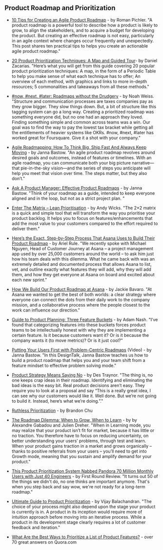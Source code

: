 ## Product Roadmap and Prioritization

- [10 Tips for Creating an Agile Product Roadmap](https://medium.com/@romanpichler/10-tips-for-creating-an-agile-product-roadmap-515637c8081b#.y413bsegz) - by Roman Pichler. "A product roadmap is a powerful tool to describe how a product is likely to grow, to align the stakeholders, and to acquire a budget for developing the product. But creating an effective roadmap is not easy, particularly in an agile context where changes occur frequently and unexpectedly. This post shares ten practical tips to helps you create an actionable agile product roadmap."

- [20 Product Prioritization Techniques: A Map and Guided Tour](https://foldingburritos.com/product-prioritization-techniques/)- by Daniel Zacarias. "Here’s what you will get from this guide covering 20 popular product prioritization techniques: A map, in the form of a Periodic Table to help you make sense of what each technique has to offer; An overview of each method, with graphics and links to more in-depth resources; 5 commonalities and takeaways from all these methods."

- [#now, #next, #later: Roadmaps without the Drudgery](https://medium.com/@noah_weiss/now-next-later-roadmaps-without-the-drudgery-1cfe65656645) - by Noah Weiss. "Structure and communication processes are taxes companies pay as they grow bigger. They slow things down. But, a bit of structure like this tagging system can go a long way. Creating a prioritized roadmap was something everyone did, but no one had an approach they loved. Finding something simple and common across teams was a win.
Our goal was to find the way to pay the lowest tax bracket while getting all the entitlements of heavier systems like OKRs. #now, #next, #later has worked great for Foursquare. Give it a shot with your company."

- [Agile Roadmapping: How To Think Big, Ship Fast And Always Keep Moving](https://blog.trello.com/agile-roadmapping-how-to-think-big-ship-fast) - by Janna Bastow. "An agile product roadmap revolves around desired goals and outcomes, instead of features or timelines. With an agile roadmap, you can communicate both your big picture narrative—that pie-in-the-sky vision—and the series of steps you anticipate will help you meet that vision over time. The steps matter, but they also don’t."

- [Ask A Product Manager: Effective Product Roadmaps](https://www.mindtheproduct.com/2013/06/ask-a-product-manager-effective-product-roadmaps/) - by Janna Bastow. "Think of your roadmap as a guide, intended to keep everyone aligned and in the loop, but not as a strict project plan. "

- [Enter The Matrix – Lean Prioritisation](https://www.mindtheproduct.com/2017/07/enter-matrix-lean-prioritisation/) - by Andy Wicks. "The 2×2 matrix is a quick and simple tool that will transform the way you prioritise your product backlog. It helps you to focus on features/enhancements that add the most value to your customers compared to the effort required to deliver them."

- [Here’s the Exact, Step-by-Step Process That Asana Uses to Build Their Product Roadmap](https://www.codementor.io/blog/how-to-build-a-product-roadmap-the-asana-way-2kvo8z70dm) - by Ariel Rule. "We recently spoke with Michael Nguyen, Head of Customer Journey at Asana – a project management app used by over 25,000 customers around the world – to ask him just how his team deals with this dilemma. What he came back with was an extremely detailed and documented process that allows Asana to list, vet, and outline exactly what features they will add, why they will add them, and how they get everyone at Asana on board and excited about each new sprint."

- [How We Build Our Product Roadmap at Asana](https://medium.com/@jackiebo/how-we-build-our-product-roadmap-at-asana-56953b1e25ad) - by Jackie Bavaro. "At Asana we wanted to get the best of both worlds: a clear strategy where everyone can connect the dots from their daily work to the company mission, and a collaborative process where the people closest to the work can influence our direction."

- [Guide to Product Planning: Three Feature Buckets](https://adamnash.blog/2009/07/22/guide-to-product-planning-three-feature-buckets/) - by Adam Nash. "I’ve found that categorizing features into these buckets forces product teams to be intellectually honest with why they are implementing a certain feature.  Is it because customers want it?  Or is it because the company wants it (to move metrics)?  Or is it just cool?"

- [Putting Your Users First with Problem-Centric Roadmaps](https://www.youtube.com/watch?v=aOupk_34uRE) (Video) - by Janna Bastow. "In this DesignTalk, Janna Bastow teaches us how to build a product roadmap that helps you and your team shift from a feature mindset to effective problem solving mode."

- [Product Strategy Means Saying No](https://blog.intercom.com/product-strategy-means-saying-no/) - by Des Traynor. "The thing is, no one keeps crap ideas in their roadmap. Identifying and eliminating the bad ideas is the easy bit. Real product decisions aren’t easy. They require you to look at a proposal and say “This is a really great idea, I can see why our customers would like it. Well done. But we’re not going to build it. Instead, here’s what we’re doing.”."

- [Ruthless Prioritization](https://blackboxofpm.com/ruthless-prioritization-e4256e3520a9?_lrsc=879e835d-8a5f-4225-bcbd-7f428a315e65) - by Brandon Chu

- [The Roadmap Dilemma: When to Grow, When to Learn](https://www.mindtheproduct.com/2017/10/roadmap-dilemma-grow-learn/) - by by Alexandre Gabadou and Julien Dreher. "When in Learning mode, you may realize that your product isn’t fit for market, because it has little or no traction. You therefore have to focus on reducing uncertainty, on better understanding your users’ problems, through test and learn. When your product gains traction in a market and grows organically – thanks to positive referrals from your users – you’ll need to get into Growth mode, meaning that you sustain and amplify demand for your product."

- [This Product Prioritization System Nabbed Pandora 70 Million Monthly Users with Just 40 Engineers](http://firstround.com/review/This-Product-Prioritization-System-Nabbed-Pandora-More-Than-70-Million-Active-Monthly-Users-with-Just-40-Engineers/) - by First Round Review. "It turns out 50 of the things we didn't do, no one thinks are important anymore. That's when you step back and say wow, we're not ready for a long-term roadmap."

- [Ultimate Guide to Product Prioritization](https://medium.com/design-of-a-technology-business/ultimate-guide-to-product-prioritization-b08c18d5c00f) - by Vijay Balachandran. "The choice of your process might also depend upon the stage your product is currently is in. A product in its inception would require more of intuition approach before moving into an iterative process. While a product in its development stage clearly requires a lot of customer feedback and iteration."

- [What Are the Best Ways to Prioritize a List of Product Features?](https://www.quora.com/Product-Management/What-are-the-best-ways-to-prioritize-a-list-of-product-features) - over 70 great answers on Quora.com
